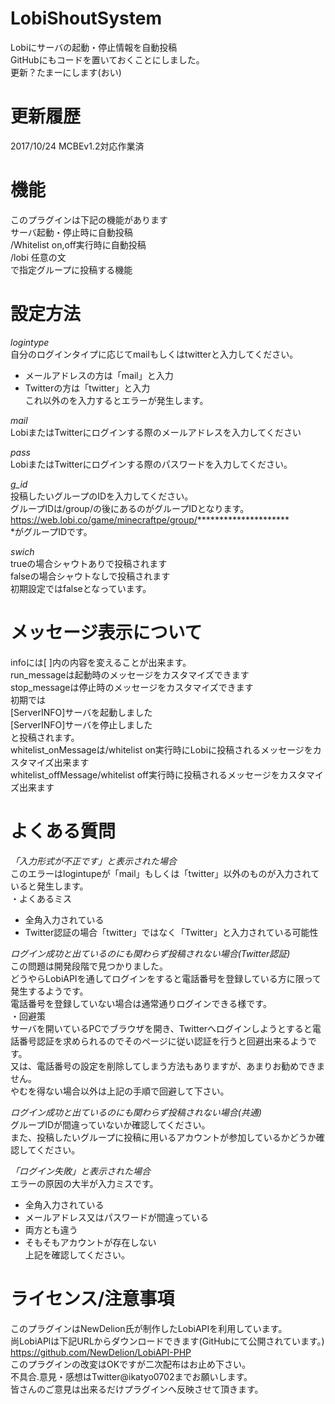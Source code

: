 # LobiShoutSystem
Lobiにサーバの起動・停止情報を自動投稿  
GitHubにもコードを置いておくことにしました。  
更新？たまーにします(おい)  

# 更新履歴
2017/10/24 MCBEv1.2対応作業済  

# 機能
このプラグインは下記の機能があります  
サーバ起動・停止時に自動投稿  
/Whitelist on,off実行時に自動投稿  
/lobi 任意の文  
で指定グループに投稿する機能  

# 設定方法  
*logintype*  
自分のログインタイプに応じてmailもしくはtwitterと入力してください。  
* メールアドレスの方は「mail」と入力  
* Twitterの方は「twitter」と入力  
これ以外のを入力するとエラーが発生します。  
  
*mail*  
LobiまたはTwitterにログインする際のメールアドレスを入力してください  
  
*pass*  
LobiまたはTwitterにログインする際のパスワードを入力してください。  
  
*g_id*  
投稿したいグループのIDを入力してください。  
グループIDは/group/の後にあるのがグループIDとなります。  
https://web.lobi.co/game/minecraftpe/group/*********************  
*がグループIDです。  
  
*swich*  
trueの場合シャウトありで投稿されます  
falseの場合シャウトなしで投稿されます  
初期設定ではfalseとなっています。  
  
# メッセージ表示について
infoには[ ]内の内容を変えることが出来ます。  
run_messageは起動時のメッセージをカスタマイズできます  
stop_messageは停止時のメッセージをカスタマイズできます  
初期では  
[ServerINFO]サーバを起動しました  
[ServerINFO]サーバを停止しました  
と投稿されます。  
whitelist_onMessageは/whitelist on実行時にLobiに投稿されるメッセージをカスタマイズ出来ます  
whitelist_offMessage/whitelist off実行時に投稿されるメッセージをカスタマイズ出来ます  

# よくある質問
*「入力形式が不正です」と表示された場合*  
このエラーはlogintupeが「mail」もしくは「twitter」以外のものが入力されていると発生します。  
・よくあるミス  
* 全角入力されている  
* Twitter認証の場合「twitter」ではなく「Twitter」と入力されている可能性  
  
*ログイン成功と出ているのにも関わらず投稿されない場合(Twitter認証)*  
この問題は開発段階で見つかりました。  
どうやらLobiAPIを通してログインをすると電話番号を登録している方に限って発生するようです。  
電話番号を登録していない場合は通常通りログインできる様です。  
・回避策  
サーバを開いているPCでブラウザを開き、Twitterへログインしようとすると電話番号認証を求められるのでそのページに従い認証を行うと回避出来るようです。  
又は、電話番号の設定を削除してしまう方法もありますが、あまりお勧めできません。  
やむを得ない場合以外は上記の手順で回避して下さい。  
  
*ログイン成功と出ているのにも関わらず投稿されない場合(共通)*  
グループIDが間違っていないか確認してください。  
また、投稿したいグループに投稿に用いるアカウントが参加しているかどうか確認してください。  

*「ログイン失敗」と表示された場合*  
エラーの原因の大半が入力ミスです。  
* 全角入力されている  
* メールアドレス又はパスワードが間違っている  
* 両方とも違う  
* そもそもアカウントが存在しない  
上記を確認してください。  
  
# ライセンス/注意事項
このプラグインはNewDelion氏が制作したLobiAPIを利用しています。  
尚LobiAPlは下記URLからダウンロードできます(GitHubにて公開されています。)  
https://github.com/NewDelion/LobiAPI-PHP  
このプラグインの改変はOKですが二次配布はお止め下さい。  
不具合.意見・感想はTwitter@ikatyo0702までお願いします。  
皆さんのご意見は出来るだけプラグインへ反映させて頂きます。  
